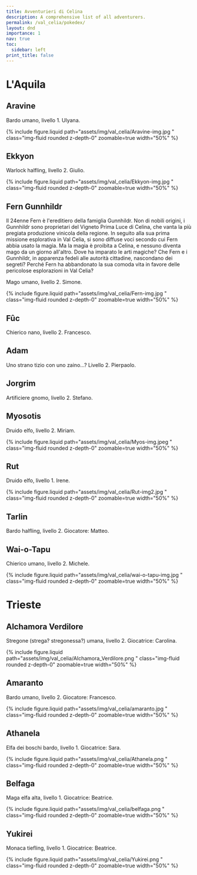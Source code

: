 ```yaml
---
title: Avventurieri di Celina
description: A comprehensive list of all adventurers.
permalink: /val_celia/pokedex/
layout: dnd
importance: 1
nav: true
toc:
  sidebar: left
print_title: false
---
```


# L'Aquila

## Aravine

Bardo umano, livello 1.
Ulyana.

{% include figure.liquid path="assets/img/val_celia/Aravine-img.jpg
" class="img-fluid rounded z-depth-0" zoomable=true width="50%" %}

## Ekkyon

Warlock halfling, livello 2.
Giulio.

{% include figure.liquid path="assets/img/val_celia/Ekkyon-img.jpg
" class="img-fluid rounded z-depth-0" zoomable=true width="50%" %}

## Fern Gunnhildr

Il 24enne Fern è l'ereditiero della famiglia Gunnhildr. Non di nobili origini, i Gunnhildr sono proprietari del Vigneto Prima Luce di Celina, che vanta la più pregiata produzione vinicola della regione. In seguito alla sua prima missione esplorativa in Val Celia, si sono diffuse voci secondo cui Fern abbia usato la magia. Ma la magia è proibita a Celina, e nessuno diventa mago da un giorno all'altro. Dove ha imparato le arti magiche? Che Fern e i Gunnhildr, in apparenza fedeli alle autorità cittadine, nascondano dei segreti? Perché Fern ha abbandonato la sua comoda vita in favore delle pericolose esplorazioni in Val Celia?

Mago umano, livello 2.
Simone.

{% include figure.liquid path="assets/img/val_celia/Fern-img.jpg
" class="img-fluid rounded z-depth-0" zoomable=true width="50%" %}

## Fûc

Chierico nano, livello 2.
Francesco.

## Adam

Uno strano tizio con uno zaino...? Livello 2.
Pierpaolo.

## Jorgrim

Artificiere gnomo, livello 2.
Stefano.

## Myosotis

Druido elfo, livello 2.
Miriam.

{% include figure.liquid path="assets/img/val_celia/Myos-img.jpeg
" class="img-fluid rounded z-depth-0" zoomable=true width="50%" %}

## Rut

Druido elfo, livello 1.
Irene.

{% include figure.liquid path="assets/img/val_celia/Rut-img2.jpg
" class="img-fluid rounded z-depth-0" zoomable=true width="50%" %}

## Tarlin

Bardo halfling, livello 2.
Giocatore: Matteo.

## Wai-o-Tapu

Chierico umano, livello 2.
Michele.

{% include figure.liquid path="assets/img/val_celia/wai-o-tapu-img.jpg
" class="img-fluid rounded z-depth-0" zoomable=true width="50%" %}

# Trieste

## Alchamora Verdilore

Stregone (strega? stregonessa?) umana, livello 2.
Giocatrice: Carolina.

{% include figure.liquid path="assets/img/val_celia/Alchamora_Verdilore.png
" class="img-fluid rounded z-depth-0" zoomable=true width="50%" %}

## Amaranto

Bardo umano, livello 2.
Giocatore: Francesco.

{% include figure.liquid path="assets/img/val_celia/amaranto.jpg
" class="img-fluid rounded z-depth-0" zoomable=true width="50%" %}

## Athanela

Elfa dei boschi bardo, livello 1.
Giocatrice: Sara.

{% include figure.liquid path="assets/img/val_celia/Athanela.png
" class="img-fluid rounded z-depth-0" zoomable=true width="50%" %}

## Belfaga

Maga elfa alta, livello 1.
Giocatrice: Beatrice.

{% include figure.liquid path="assets/img/val_celia/belfaga.png
" class="img-fluid rounded z-depth-0" zoomable=true width="50%" %}

## Yukirei

Monaca tiefling, livello 1.
Giocatrice: Beatrice.

{% include figure.liquid path="assets/img/val_celia/Yukirei.png
" class="img-fluid rounded z-depth-0" zoomable=true width="50%" %}
